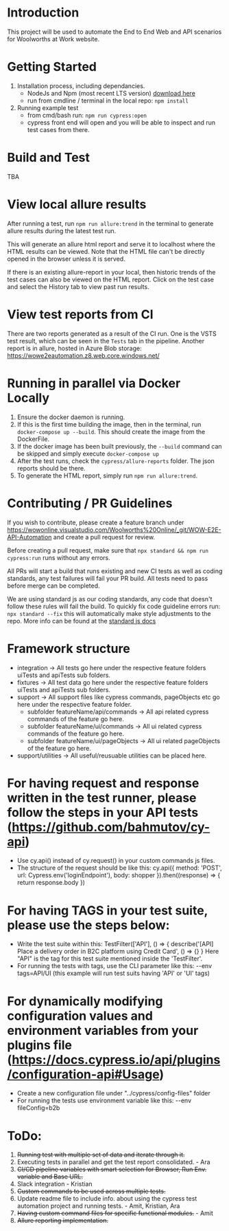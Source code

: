 # Introduction 
This project will be used to automate the End to End Web and API scenarios for Woolworths at Work website.

# Getting Started
1. Installation process, including dependancies. 
    * NodeJs and Npm (most recent LTS version) [download here](https://nodejs.org/en/)
    * run from cmdline / terminal in the local repo: `npm install` 
2. Running example test
    * from cmd/bash run: `npm run cypress:open`
    * cypress front end will open and you will be able to inspect and run test cases from there.

# Build and Test
TBA

# View local allure results
After running a test, run `npm run allure:trend` in the terminal to generate allure results during the latest test run.

This will generate an allure html report and serve it to localhost where the HTML results can be viewed. Note that the HTML file can't be directly opened in the browser unless it is served.

If there is an existing allure-report in your local, then historic trends of the test cases can also be viewed on the HTML report. Click on the test case and select the History tab to view past run results.

# View test reports from CI

There are two reports generated as a result of the CI run. One is the VSTS test result, which can be seen in the `Tests` tab in the pipeline.
Another report is in allure, hosted in Azure Blob storage: https://wowe2eautomation.z8.web.core.windows.net/

# Running in parallel via Docker Locally
1. Ensure the docker daemon is running. 
2. If this is the first time building the image, then in the terminal, run `docker-compose up --build`. This should create the image from the DockerFile. 
3. If the docker image has been built previously, the `--build` command can be skipped and simply execute `docker-compose up`
4. After the test runs, check the `cypress/allure-reports` folder. The json reports should be there.
5. To generate the HTML report, simply run `npm run allure:trend`.

# Contributing / PR Guidelines
If you wish to contribute, please create a feature branch under https://wowonline.visualstudio.com/Woolworths%20Online/_git/WOW-E2E-API-Automation and create a pull request for review. 

Before creating a pull request, make sure that `npx standard && npm run cypress:run` runs without any errors.

All PRs will start a build that runs existing and new CI tests as well as coding standards, any test failures will fail your PR build. All tests need to pass before merge can be completed. 

We are using standard js as our coding standards, any code that doesn't follow these rules will fail the build.
To quickly fix code guideline errors run: `npx standard --fix` this will automatically make style adjustments to the repo. 
More info can be found at the [standard js docs](https://standardjs.com/)

# Framework structure
* integration -> All tests go here under the respective feature folders uiTests and apiTests sub folders.
* fixtures -> All test data go here under the respective feature folders uiTests and apiTests sub folders.
* support -> All support files like cypress commands, pageObjects etc go here under the respective feature folder.
    * subfolder featureName/api/commands -> All api related cypress commands of the feature go here.
    * subfolder featureName/ui/commands -> All ui related cypress commands of the feature go here.
    * subfolder featureName/ui/pageObjects -> All ui related pageObjects of the feature go here.
* support/utilities -> All useful/reusuable utilities can be placed here. 

# For having request and response written in the test runner, please follow the steps in your API tests (https://github.com/bahmutov/cy-api)
* Use cy.api() instead of cy.request() in your custom commands js files.
* The structure of the request should be like this:
    cy.api({
      method: 'POST',
      url: Cypress.env('loginEndpoint'),
      body: shopper
    }).then((response) => {
      return response.body
    })

# For having TAGS in your test suite, please use the steps below:
* Write the test suite within this:
    TestFilter(['API'], () => {
        describe('[API] Place a delivery order in B2C platform using Credit Card', () => {}
    }
Here "API" is the tag for this test suite mentioned inside the 'TestFilter'.
* For running the tests with tags, use the CLI parameter like this:
    --env tags=API/UI (this example will run test suits having 'API' or 'UI' tags)
    
# For dynamically modifying configuration values and environment variables from your plugins file (https://docs.cypress.io/api/plugins/configuration-api#Usage)
* Create a new configuration file under "../cypress/config-files" folder
* For running the tests use environment variable like this:
    --env fileConfig=b2b

# ToDo:
1. ~~Running test with multiple set of data and iterate through it.~~
2. Executing tests in parallel and get the test report consolidated. - Ara
3. ~~CI/CD pipeline variables with smart selection for Browser, Run Env. variable and Base URL.~~
4. Slack integration - Kristian
5. ~~Custom commands to be used across multiple tests.~~
6. Update readme file to include info. about using the cypress test automation project and running tests. - Amit, Kristian, Ara
7. ~~Having custom command files for specific functional modules.~~ - Amit
8. ~~Allure reporting implementation.~~
